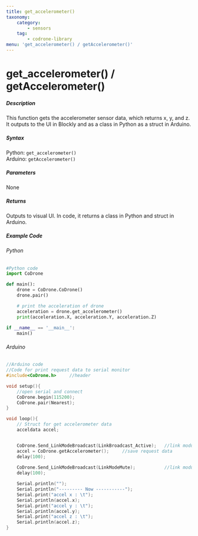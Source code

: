 ```yaml
---
title: get_accelerometer()
taxonomy:
    category:
        - sensors
    tag:
        - codrone-library
menu: 'get_accelerometer() / getAccelerometer()'
---
```


# get_accelerometer() / getAccelerometer()

##### Description

This function gets the accelerometer sensor data, which returns x, y, and z.<br/> It outputs to the UI in Blockly and as a class in Python as a struct in Arduino.

##### Syntax
Python: ```get_accelerometer()```<br />
Arduino: ```getAccelerometer()```

##### Parameters

None

##### Returns

Outputs to visual UI. In code, it returns a class in Python and struct in Arduino.

##### Example Code
###### Python
```python
#Python code
import CoDrone

def main():
	drone = CoDrone.CoDrone()
	drone.pair()

	# print the acceleration of drone
	acceleration = drone.get_accelerometer()
	print(acceleration.X, acceleration.Y, acceleration.Z)
	
if __name__ == '__main__':
	main()

```
###### Arduino
```c
//Arduino code
//Code for print request data to serial monitor
#include<CoDrone.h>		//header

void setup(){
	//open serial and connect
	CoDrone.begin(115200);
	CoDrone.pair(Nearest);	
}

void loop(){
	// Struct for get accelerometer data
	acceldata accel;


	CoDrone.Send_LinkModeBroadcast(LinkBroadcast_Active);	//link module mode change => Active
	accel = CoDrone.getAccelerometer();		//save request data
	delay(100);
	    
	CoDrone.Send_LinkModeBroadcast(LinkModeMute);       	//link module mode change => Mute
	delay(100);

	Serial.println("");
	Serial.println("--------- Now -----------");
	Serial.print("accel x : \t");
	Serial.println(accel.x);
	Serial.print("accel y : \t");
	Serial.println(accel.y);
	Serial.print("accel z : \t");
	Serial.println(accel.z);	
}

```